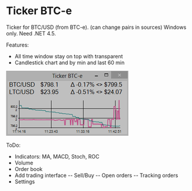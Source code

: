 Ticker BTC-e
===========
Ticker for BTC/USD (from BTC-e).
(can change pairs in sources)
Windows only. Need .NET 4.5.

Features:
- All time window stay on top with transparent
- Candlestick chart and by min and last 60 min

![Alt text](Screenshot.png "Screenshot")

ToDo:
- Indicators: MA, MACD, Stoch, ROC
- Volume
- Order book
- Add trading interface
-- Sell/Buy
-- Open orders
-- Tracking orders
- Settings
